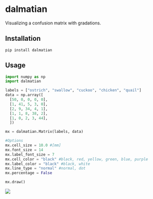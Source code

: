 # dalmatian

Visualizing a confusion matrix with gradations.

## Installation

    pip install dalmatian

## Usage

```python
import numpy as np
import dalmatian

labels = ["ostrich", "swallow", "cuckoo", "chicken", "quail"]
data = np.array([
  [50, 0, 0, 0, 0],
  [1, 41, 5, 3, 0],
  [2, 9, 34, 4, 1],
  [1, 1, 8, 38, 2],
  [1, 0, 2, 3, 44],
  ])

mx = dalmatian.Matrix(labels, data)

#Options
mx.cell_size = 10.0 #[mm]
mx.font_size = 14
mx.label_font_size = 7
mx.cell_color = "black" #black, red, yellow, green, blue, purple
mx.label_color = "black" #black, white
mx.line_type = "normal" #normal, dot
mx.percentage = False

mx.draw()
```

![](https://i.gyazo.com/c2274fba53e3fcc1ff1d0e78e2499dc5.png)
